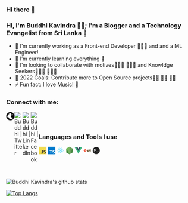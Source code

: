 ### Hi there 👋

### Hi, I'm Buddhi Kavindra 🧑‍💻; I'm a Blogger and a Technology Evangelist from Sri Lanka 👋

- 🔭 I’m currently working as a Front-end Developer 🧑🏻‍💻 and and a ML Engineer!
- 🌱 I’m currently learning everything  🤣
- 👯 I’m looking to collaborate with motives👨🏻‍🚀 👩🏻‍🚀 and Knowldge Seekers🧑🏻‍🔬 👨🏻‍🔬
- 🥅 2022 Goals: Contribute more to Open Source projects👬🏻 👭🏻 👫🏻
- ⚡ Fun fact: I love Music! 🤩

### Connect with me:

[<img align="left" alt="Buddhi" width="22px" src="https://raw.githubusercontent.com/iconic/open-iconic/master/svg/globe.svg" />][website]
[<img align="left" alt="Buddhi | Twitter" width="22px" src="https://cdn.jsdelivr.net/npm/simple-icons@v3/icons/twitter.svg" />][twitter]
[<img align="left" alt="Buddhi | LinkedIn" width="22px" src="https://cdn.jsdelivr.net/npm/simple-icons@v3/icons/linkedin.svg" />][linkedin]
[<img align="left" alt="Buddhi | Facebook" width="22px" src="https://cdn.jsdelivr.net/npm/simple-icons@3.4.1/icons/facebook.svg" />][Facebook]

</br>
</br>

### Languages and Tools I use

<code><img height="20" src="https://raw.githubusercontent.com/github/explore/80688e429a7d4ef2fca1e82350fe8e3517d3494d/topics/javascript/javascript.png"></code>
<code><img height="20" src="https://raw.githubusercontent.com/github/explore/80688e429a7d4ef2fca1e82350fe8e3517d3494d/topics/typescript/typescript.png"></code>
<code><img height="20" src="https://raw.githubusercontent.com/github/explore/80688e429a7d4ef2fca1e82350fe8e3517d3494d/topics/react/react.png"></code>
<code><img height="20" src="https://raw.githubusercontent.com/github/explore/80688e429a7d4ef2fca1e82350fe8e3517d3494d/topics/nodejs/nodejs.png"></code>
<code><img height="20" src="https://raw.githubusercontent.com/github/explore/80688e429a7d4ef2fca1e82350fe8e3517d3494d/topics/vue/vue.png"></code>
<code><img height="20" src="https://raw.githubusercontent.com/github/explore/80688e429a7d4ef2fca1e82350fe8e3517d3494d/topics/git/git.png"></code>
<code><img height="20" src="https://raw.githubusercontent.com/github/explore/80688e429a7d4ef2fca1e82350fe8e3517d3494d/topics/terminal/terminal.png"></code>

</br>
</br>

![Buddhi Kavindra's github stats](https://github-readme-stats.vercel.app/api?username=Buddhilive&show_icons=true&theme=radical&count_private=true)




[![Top Langs](https://github-readme-stats.vercel.app/api/top-langs/?username=Buddhilive)](https://github.com/Buddhilive/github-readme-stats)
</br>



[website]: https://www.buddhilive.com
[twitter]: https://twitter.com/buddhilive
[linkedin]: https://lk.linkedin.com/in/buddhik
[Facebook]: https://facebook.com/Buddhilive
